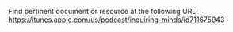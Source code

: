 Find pertinent document or resource at the following URL:
https://itunes.apple.com/us/podcast/inquiring-minds/id711675943
